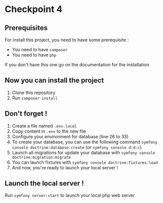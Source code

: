 # Checkpoint 4

## Prerequisites

For install this project, you need to have some prerequisite :
- You need to have ``composer``
- You need to have ``php``

If you don't have this one go on the documentation for the installation

## Now you can install the project

1. Clone this repository
2. Run ``composer install``

## Don't forget !

1. Create a file named ``.env.local``
2. Copy content in ``.env`` to the new file
3. Configure your environment for database (line 26 to 33)
4. To create your database, you can use the following command ``symfony console doctrine:database:create`` (or ``symfony console d:d:c``)
5. Launch all migrations for update your database with ``symfony console doctrine:migration:migrate``
6. You can launch fixtures with ``symfony console doctrine:fixtures:load``
7. And now, you're ready to launch your local server !

## Launch the local server !

Run ``symfony server:start`` to launch your local php web server

